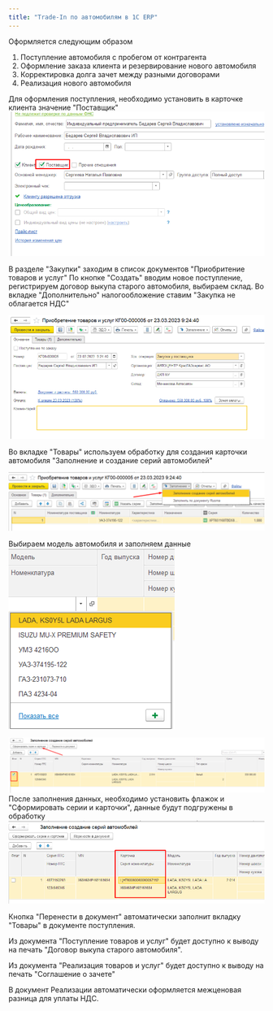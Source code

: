 ```yaml
---
title: "Trade-In по автомобилям в 1С ERP"
---
```


Оформляется следующим образом

1.  Поступление автомобиля с пробегом от контрагента
2.  Оформление заказа клиента и резервирование нового автомобиля
3.  Корректировка долга зачет между разными договорами
4. Реализация нового автомобиля

Для оформления поступления, необходимо установить в карточке клиента значение "Поставщик"
![](../../../_attach/Pasted%20image%2020230328121849.png)

В разделе "Закупки" заходим в список документов "Приобритение товаров и услуг"
По кнопке "Создать" вводим новое поступление, регистрируем договор выкупа старого автомобиля, выбираем склад. Во вкладке "Дополнительно" налогообложение ставим "Закупка не облагается НДС"

![](../../../_attach/Pasted%20image%2020230328122020.png)

Во вкладке "Товары" используем обработку для создания карточки автомобиля "Заполнение и создание серий автомобилей"

![](../../../_attach/Pasted%20image%2020230328122316.png)

Выбираем модель автомобиля и заполняем данные
![](../../../_attach/Pasted%20image%2020230328122601.png)

![](../../../_attach/Pasted%20image%2020230328122928.png)
После заполнения данных, необходимо установить флажок и "Сформировать серии и карточки", данные будут подгружены в обработку
![](../../../_attach/Pasted%20image%2020230328123158.png)

Кнопка "Перенести в документ" автоматически заполнит вкладку "Товары" в документе поступления. 

Из документа "Поступление товаров и услуг" будет доступно к выводу на печать "Договор выкупа старого автомобиля".

Из документа "Реализация товаров и услуг" будет доступно к выводу на печать "Соглашение о зачете"

В документ Реализации автоматически оформляется межценовая разница для уплаты НДС.